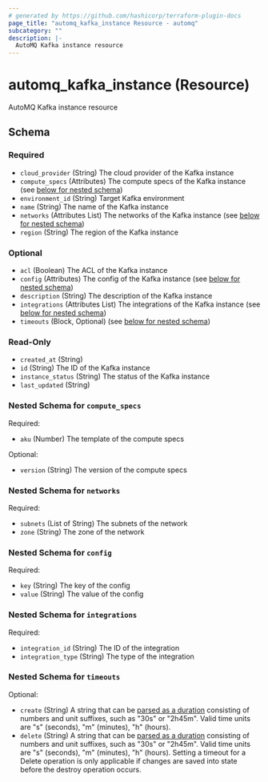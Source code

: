 ```yaml
---
# generated by https://github.com/hashicorp/terraform-plugin-docs
page_title: "automq_kafka_instance Resource - automq"
subcategory: ""
description: |-
  AutoMQ Kafka instance resource
---
```


# automq_kafka_instance (Resource)

AutoMQ Kafka instance resource



<!-- schema generated by tfplugindocs -->
## Schema

### Required

- `cloud_provider` (String) The cloud provider of the Kafka instance
- `compute_specs` (Attributes) The compute specs of the Kafka instance (see [below for nested schema](#nestedatt--compute_specs))
- `environment_id` (String) Target Kafka environment
- `name` (String) The name of the Kafka instance
- `networks` (Attributes List) The networks of the Kafka instance (see [below for nested schema](#nestedatt--networks))
- `region` (String) The region of the Kafka instance

### Optional

- `acl` (Boolean) The ACL of the Kafka instance
- `config` (Attributes) The config of the Kafka instance (see [below for nested schema](#nestedatt--config))
- `description` (String) The description of the Kafka instance
- `integrations` (Attributes List) The integrations of the Kafka instance (see [below for nested schema](#nestedatt--integrations))
- `timeouts` (Block, Optional) (see [below for nested schema](#nestedblock--timeouts))

### Read-Only

- `created_at` (String)
- `id` (String) The ID of the Kafka instance
- `instance_status` (String) The status of the Kafka instance
- `last_updated` (String)

<a id="nestedatt--compute_specs"></a>
### Nested Schema for `compute_specs`

Required:

- `aku` (Number) The template of the compute specs

Optional:

- `version` (String) The version of the compute specs


<a id="nestedatt--networks"></a>
### Nested Schema for `networks`

Required:

- `subnets` (List of String) The subnets of the network
- `zone` (String) The zone of the network


<a id="nestedatt--config"></a>
### Nested Schema for `config`

Required:

- `key` (String) The key of the config
- `value` (String) The value of the config


<a id="nestedatt--integrations"></a>
### Nested Schema for `integrations`

Required:

- `integration_id` (String) The ID of the integration
- `integration_type` (String) The type of the integration


<a id="nestedblock--timeouts"></a>
### Nested Schema for `timeouts`

Optional:

- `create` (String) A string that can be [parsed as a duration](https://pkg.go.dev/time#ParseDuration) consisting of numbers and unit suffixes, such as "30s" or "2h45m". Valid time units are "s" (seconds), "m" (minutes), "h" (hours).
- `delete` (String) A string that can be [parsed as a duration](https://pkg.go.dev/time#ParseDuration) consisting of numbers and unit suffixes, such as "30s" or "2h45m". Valid time units are "s" (seconds), "m" (minutes), "h" (hours). Setting a timeout for a Delete operation is only applicable if changes are saved into state before the destroy operation occurs.
